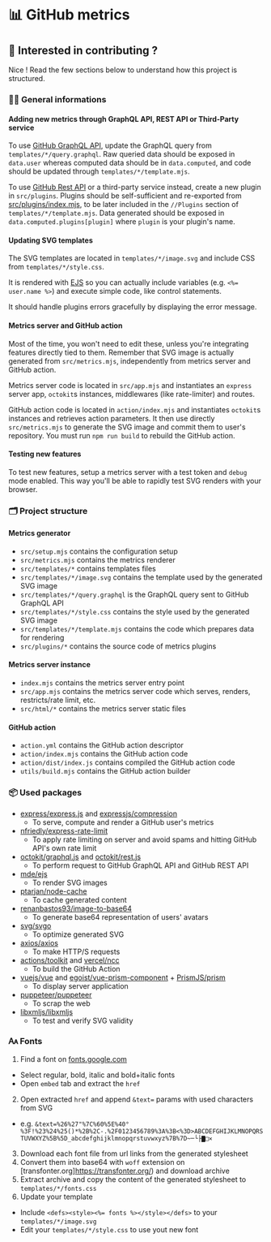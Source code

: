 # 📊 GitHub metrics

## 💪 Interested in contributing ?

Nice ! Read the few sections below to understand how this project is structured.

### 👨‍💻 General informations

#### Adding new metrics through GraphQL API, REST API or Third-Party service

To use [GitHub GraphQL API](https://docs.github.com/en/graphql), update the GraphQL query from `templates/*/query.graphql`.
Raw queried data should be exposed in `data.user` whereas computed data should be in `data.computed`, and code should be updated through `templates/*/template.mjs`.

To use [GitHub Rest API](https://docs.github.com/en/rest) or a third-party service instead, create a new plugin in `src/plugins`.
Plugins should be self-sufficient and re-exported from [src/plugins/index.mjs](https://github.com/lowlighter/metrics/blob/master/src/plugins/index.mjs), to be later included in the `//Plugins` section of `templates/*/template.mjs`.
Data generated should be exposed in `data.computed.plugins[plugin]` where `plugin` is your plugin's name.

#### Updating SVG templates

The SVG templates are located in `templates/*/image.svg` and include CSS from `templates/*/style.css`.

It is rendered with [EJS](https://github.com/mde/ejs) so you can actually include variables (e.g. `<%= user.name %>`) and execute simple code, like control statements.

It should handle plugins errors gracefully by displaying the error message.

#### Metrics server and GitHub action

Most of the time, you won't need to edit these, unless you're integrating features directly tied to them.
Remember that SVG image is actually generated from `src/metrics.mjs`, independently from metrics server and GitHub action.

Metrics server code is located in `src/app.mjs` and instantiates an `express` server app, `octokit`s instances, middlewares (like rate-limiter) and routes.

GitHub action code is located in `action/index.mjs` and instantiates `octokit`s instances and retrieves action parameters.
It then use directly `src/metrics.mjs` to generate the SVG image and commit them to user's repository.
You must run `npm run build` to rebuild the GitHub action.

#### Testing new features

To test new features, setup a metrics server with a test token and `debug` mode enabled.
This way you'll be able to rapidly test SVG renders with your browser.

### 🗂️ Project structure

#### Metrics generator

* `src/setup.mjs` contains the configuration setup
* `src/metrics.mjs` contains the metrics renderer
* `src/templates/*` contains templates files
* `src/templates/*/image.svg` contains the template used by the generated SVG image
* `src/templates/*/query.graphql` is the GraphQL query sent to GitHub GraphQL API
* `src/templates/*/style.css` contains the style used by the generated SVG image
* `src/templates/*/template.mjs` contains the code which prepares data for rendering
* `src/plugins/*` contains the source code of metrics plugins

#### Metrics server instance

* `index.mjs` contains the metrics server entry point
* `src/app.mjs` contains the metrics server code which serves, renders, restricts/rate limit, etc.
* `src/html/*` contains the metrics server static files

#### GitHub action

* `action.yml` contains the GitHub action descriptor
* `action/index.mjs` contains the GitHub action code
* `action/dist/index.js` contains compiled the GitHub action code
* `utils/build.mjs` contains the GitHub action builder

### 📦 Used packages

* [express/express.js](https://github.com/expressjs/express) and [expressjs/compression](https://github.com/expressjs/compression)
  * To serve, compute and render a GitHub user's metrics
* [nfriedly/express-rate-limit](https://github.com/nfriedly/express-rate-limit)
  * To apply rate limiting on server and avoid spams and hitting GitHub API's own rate limit
* [octokit/graphql.js](https://github.com/octokit/graphql.js/) and [octokit/rest.js](https://github.com/octokit/rest.js)
  * To perform request to GitHub GraphQL API and GitHub REST API
* [mde/ejs](https://github.com/mde/ejs)
  * To render SVG images
* [ptarjan/node-cache](https://github.com/ptarjan/node-cache)
  * To cache generated content
* [renanbastos93/image-to-base64](https://github.com/renanbastos93/image-to-base64)
  * To generate base64 representation of users' avatars
* [svg/svgo](https://github.com/svg/svgo)
  * To optimize generated SVG
* [axios/axios](https://github.com/axios/axios)
  * To make HTTP/S requests
* [actions/toolkit](https://github.com/actions/toolkit/tree/master) and [vercel/ncc](https://github.com/vercel/ncc)
  * To build the GitHub Action
* [vuejs/vue](https://github.com/vuejs/vue) and [egoist/vue-prism-component](https://github.com/egoist/vue-prism-component) + [PrismJS/prism](https://github.com/PrismJS/prism)
  * To display server application
* [puppeteer/puppeteer](https://github.com/puppeteer/puppeteer)
  * To scrap the web
* [libxmljs/libxmljs](https://github.com/libxmljs/libxmljs)
  * To test and verify SVG validity

### 🗛 Fonts

1. Find a font on [fonts.google.com](https://fonts.google.com/)
  - Select regular, bold, italic and bold+italic fonts
  - Open `embed` tab and extract the `href`
2. Open extracted `href` and append `&text=` params with used characters from SVG
  - e.g. `&text=%26%27"%7C%60%5E%40°%3F!%23%24%25()*%2B%2C-.%2F0123456789%3A%3B<%3D>ABCDEFGHIJKLMNOPQRSTUVWXYZ%5B%5D_abcdefghijklmnopqrstuvwxyz%7B%7D~─└├▇□✕`
3. Download each font file from url links from the generated stylesheet
4. Convert them into base64 with `woff` extension on [transfonter.org]https://transfonter.org/) and download archive
5. Extract archive and copy the content of the generated stylesheet to `templates/*/fonts.css`
6. Update your template
  - Include `<defs><style><%= fonts %></style></defs>` to your `templates/*/image.svg`
  - Edit your `templates/*/style.css` to use yout new font


